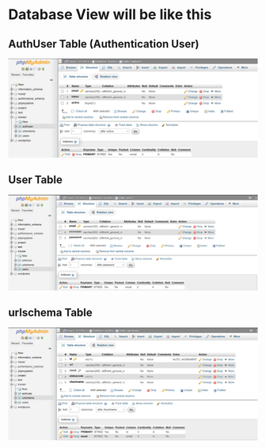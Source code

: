 # Database View will be like this
## AuthUser Table (Authentication User)
![alt text](https://github.com/VeroZaki/Track24/blob/main/Images/authuser.PNG)

## User Table
![alt text](https://github.com/VeroZaki/Track24/blob/main/Images/user.PNG)

## urlschema Table 
![alt text](https://github.com/VeroZaki/Track24/blob/main/Images/urlschema.PNG)
